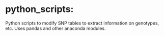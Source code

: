 # python_scripts:
Python scripts to modify SNP tables to extract information on genotypes, etc. 
Uses pandas and other anaconda modules. 
